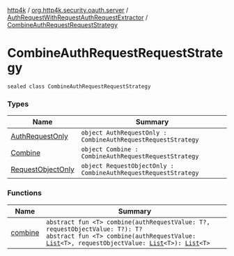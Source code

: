 [http4k](../../../index.md) / [org.http4k.security.oauth.server](../../index.md) / [AuthRequestWithRequestAuthRequestExtractor](../index.md) / [CombineAuthRequestRequestStrategy](./index.md)

# CombineAuthRequestRequestStrategy

`sealed class CombineAuthRequestRequestStrategy`

### Types

| Name | Summary |
|---|---|
| [AuthRequestOnly](-auth-request-only/index.md) | `object AuthRequestOnly : CombineAuthRequestRequestStrategy` |
| [Combine](-combine/index.md) | `object Combine : CombineAuthRequestRequestStrategy` |
| [RequestObjectOnly](-request-object-only/index.md) | `object RequestObjectOnly : CombineAuthRequestRequestStrategy` |

### Functions

| Name | Summary |
|---|---|
| [combine](combine.md) | `abstract fun <T> combine(authRequestValue: T?, requestObjectValue: T?): T?`<br>`abstract fun <T> combine(authRequestValue: `[`List`](https://kotlinlang.org/api/latest/jvm/stdlib/kotlin.collections/-list/index.html)`<T>, requestObjectValue: `[`List`](https://kotlinlang.org/api/latest/jvm/stdlib/kotlin.collections/-list/index.html)`<T>): `[`List`](https://kotlinlang.org/api/latest/jvm/stdlib/kotlin.collections/-list/index.html)`<T>` |
